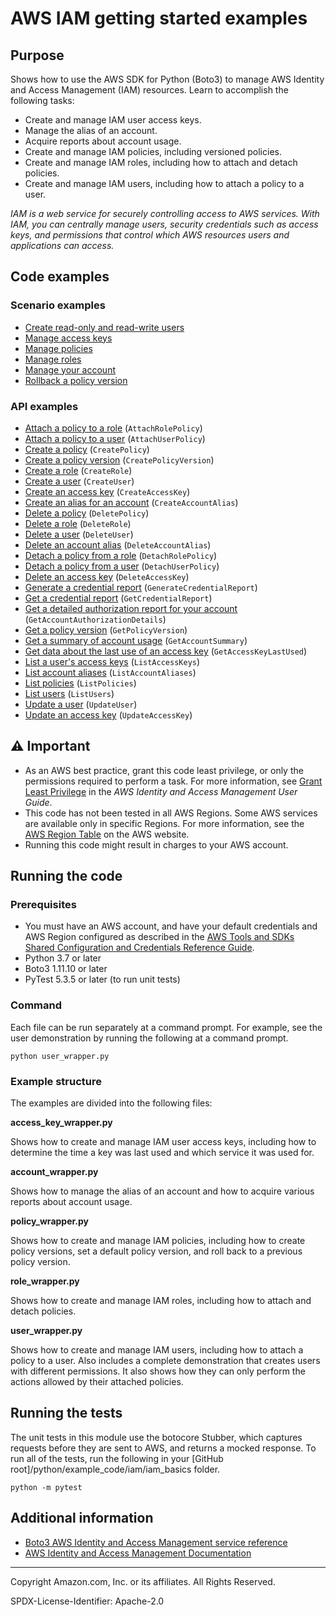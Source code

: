 # AWS IAM getting started examples

## Purpose

Shows how to use the AWS SDK for Python (Boto3) to manage AWS Identity and Access 
Management (IAM) resources. Learn to accomplish the following tasks:

* Create and manage IAM user access keys.
* Manage the alias of an account.
* Acquire reports about account usage.
* Create and manage IAM policies, including versioned policies.
* Create and manage IAM roles, including how to attach and detach policies.
* Create and manage IAM users, including how to attach a policy to a user.

*IAM is a web service for securely controlling access to AWS services. With IAM, you 
can centrally manage users, security credentials such as access keys, and permissions 
that control which AWS resources users and applications can access.* 

## Code examples

### Scenario examples

* [Create read-only and read-write users](https://github.com/awsdocs/aws-doc-sdk-examples/blob/main/python/example_code/iam/user_wrapper.py)
* [Manage access keys](https://github.com/awsdocs/aws-doc-sdk-examples/blob/main/python/example_code/iam/access_key_wrapper.py)
* [Manage policies](https://github.com/awsdocs/aws-doc-sdk-examples/blob/main/python/example_code/iam/policy_wrapper.py)
* [Manage roles](https://github.com/awsdocs/aws-doc-sdk-examples/blob/main/python/example_code/iam/role_wrapper.py)
* [Manage your account](https://github.com/awsdocs/aws-doc-sdk-examples/blob/main/python/example_code/iam/account_wrapper.py)
* [Rollback a policy version](https://github.com/awsdocs/aws-doc-sdk-examples/blob/main/python/example_code/iam/policy_wrapper.py)

### API examples

* [Attach a policy to a role](https://github.com/awsdocs/aws-doc-sdk-examples/blob/main/python/example_code/iam/role_wrapper.py)
(`AttachRolePolicy`)
* [Attach a policy to a user](https://github.com/awsdocs/aws-doc-sdk-examples/blob/main/python/example_code/iam/user_wrapper.py)
(`AttachUserPolicy`)
* [Create a policy](https://github.com/awsdocs/aws-doc-sdk-examples/blob/main/python/example_code/iam/policy_wrapper.py)
(`CreatePolicy`)
* [Create a policy version](https://github.com/awsdocs/aws-doc-sdk-examples/blob/main/python/example_code/iam/policy_wrapper.py)
(`CreatePolicyVersion`)
* [Create a role](https://github.com/awsdocs/aws-doc-sdk-examples/blob/main/python/example_code/iam/role_wrapper.py)
(`CreateRole`)
* [Create a user](https://github.com/awsdocs/aws-doc-sdk-examples/blob/main/python/example_code/iam/user_wrapper.py)
(`CreateUser`)
* [Create an access key](https://github.com/awsdocs/aws-doc-sdk-examples/blob/main/python/example_code/iam/access_key_wrapper.py)
(`CreateAccessKey`)
* [Create an alias for an account](https://github.com/awsdocs/aws-doc-sdk-examples/blob/main/python/example_code/iam/account_wrapper.py)
(`CreateAccountAlias`)
* [Delete a policy](https://github.com/awsdocs/aws-doc-sdk-examples/blob/main/python/example_code/iam/policy_wrapper.py)
(`DeletePolicy`)
* [Delete a role](https://github.com/awsdocs/aws-doc-sdk-examples/blob/main/python/example_code/iam/role_wrapper.py)
(`DeleteRole`)
* [Delete a user](https://github.com/awsdocs/aws-doc-sdk-examples/blob/main/python/example_code/iam/user_wrapper.py)
(`DeleteUser`)
* [Delete an account alias](https://github.com/awsdocs/aws-doc-sdk-examples/blob/main/python/example_code/iam/account_wrapper.py)
(`DeleteAccountAlias`)
* [Detach a policy from a role](https://github.com/awsdocs/aws-doc-sdk-examples/blob/main/python/example_code/iam/role_wrapper.py)
(`DetachRolePolicy`)
* [Detach a policy from a user](https://github.com/awsdocs/aws-doc-sdk-examples/blob/main/python/example_code/iam/user_wrapper.py)
(`DetachUserPolicy`)
* [Delete an access key](https://github.com/awsdocs/aws-doc-sdk-examples/blob/main/python/example_code/iam/access_key_wrapper.py)
(`DeleteAccessKey`)
* [Generate a credential report](https://github.com/awsdocs/aws-doc-sdk-examples/blob/main/python/example_code/iam/account_wrapper.py)
(`GenerateCredentialReport`)
* [Get a credential report](https://github.com/awsdocs/aws-doc-sdk-examples/blob/main/python/example_code/iam/account_wrapper.py)
(`GetCredentialReport`)
* [Get a detailed authorization report for your account](https://github.com/awsdocs/aws-doc-sdk-examples/blob/main/python/example_code/iam/account_wrapper.py)
(`GetAccountAuthorizationDetails`)
* [Get a policy version](https://github.com/awsdocs/aws-doc-sdk-examples/blob/main/python/example_code/iam/policy_wrapper.py)
(`GetPolicyVersion`)
* [Get a summary of account usage](https://github.com/awsdocs/aws-doc-sdk-examples/blob/main/python/example_code/iam/account_wrapper.py)
(`GetAccountSummary`)
* [Get data about the last use of an access key](https://github.com/awsdocs/aws-doc-sdk-examples/blob/main/python/example_code/iam/access_key_wrapper.py)
(`GetAccessKeyLastUsed`)
* [List a user's access keys](https://github.com/awsdocs/aws-doc-sdk-examples/blob/main/python/example_code/iam/access_key_wrapper.py)
(`ListAccessKeys`)
* [List account aliases](https://github.com/awsdocs/aws-doc-sdk-examples/blob/main/python/example_code/iam/account_wrapper.py)
(`ListAccountAliases`)
* [List policies](https://github.com/awsdocs/aws-doc-sdk-examples/blob/main/python/example_code/iam/policy_wrapper.py)
(`ListPolicies`)
* [List users](https://github.com/awsdocs/aws-doc-sdk-examples/blob/main/python/example_code/iam/user_wrapper.py)
(`ListUsers`)
* [Update a user](https://github.com/awsdocs/aws-doc-sdk-examples/blob/main/python/example_code/iam/user_wrapper.py)
(`UpdateUser`)
* [Update an access key](https://github.com/awsdocs/aws-doc-sdk-examples/blob/main/python/example_code/iam/access_key_wrapper.py)
(`UpdateAccessKey`)

## ⚠ Important

- As an AWS best practice, grant this code least privilege, or only the 
  permissions required to perform a task. For more information, see 
  [Grant Least Privilege](https://docs.aws.amazon.com/IAM/latest/UserGuide/best-practices.html#grant-least-privilege) 
  in the *AWS Identity and Access Management 
  User Guide*.
- This code has not been tested in all AWS Regions. Some AWS services are 
  available only in specific Regions. For more information, see the 
  [AWS Region Table](https://aws.amazon.com/about-aws/global-infrastructure/regional-product-services/)
  on the AWS website.
- Running this code might result in charges to your AWS account.

## Running the code

### Prerequisites

- You must have an AWS account, and have your default credentials and AWS Region
  configured as described in the [AWS Tools and SDKs Shared Configuration and
  Credentials Reference Guide](https://docs.aws.amazon.com/credref/latest/refdocs/creds-config-files.html).
- Python 3.7 or later
- Boto3 1.11.10 or later
- PyTest 5.3.5 or later (to run unit tests)

### Command

Each file can be run separately at a command prompt. For example, see the user
demonstration by running the following at a command prompt.

```
python user_wrapper.py
```  

### Example structure

The examples are divided into the following files:

**access_key_wrapper.py**

Shows how to create and manage IAM user access keys, including how to determine
the time a key was last used and which service it was used for.

**account_wrapper.py**

Shows how to manage the alias of an account and how to acquire various reports about
account usage.

**policy_wrapper.py**

Shows how to create and manage IAM policies, including how to create policy versions,
set a default policy version, and roll back to a previous policy version.

**role_wrapper.py**

Shows how to create and manage IAM roles, including how to attach and detach policies.

**user_wrapper.py**

Shows how to create and manage IAM users, including how to attach a policy to a user.
Also includes a complete demonstration that creates users with different permissions.
It also shows how they can only perform the actions allowed by their attached policies. 

## Running the tests

The unit tests in this module use the botocore Stubber, which captures requests before 
they are sent to AWS, and returns a mocked response. To run all of the tests, 
run the following in your [GitHub root]/python/example_code/iam/iam_basics 
folder.

```    
python -m pytest
```

## Additional information

- [Boto3 AWS Identity and Access Management service reference](https://boto3.amazonaws.com/v1/documentation/api/latest/reference/services/iam.html)
- [AWS Identity and Access Management Documentation](https://docs.aws.amazon.com/iam)

---
Copyright Amazon.com, Inc. or its affiliates. All Rights Reserved.

SPDX-License-Identifier: Apache-2.0
